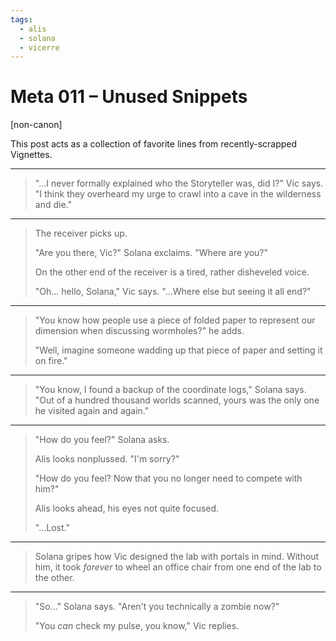 ```yaml
---
tags:
  - alis
  - solana
  - vicerre
---
```


# Meta 011 – Unused Snippets

[non-canon]

This post acts as a collection of favorite lines from recently-scrapped Vignettes.

---

> "...I never formally explained who the Storyteller was, did I?" Vic says. "I think they overheard my urge to crawl into a cave in the wilderness and die."

---

> The receiver picks up.
>
> "Are you there, Vic?" Solana exclaims. "Where are you?"
>
> On the other end of the receiver is a tired, rather disheveled voice.
>
> "Oh... hello, Solana," Vic says. "...Where else but seeing it all end?"

---

> "You know how people use a piece of folded paper to represent our dimension when discussing wormholes?" he adds.
>
> "Well, imagine someone wadding up that piece of paper and setting it on fire."

---

> "You know, I found a backup of the coordinate logs," Solana says. "Out of a hundred thousand worlds scanned, yours was the only one he visited again and again."

---

> "How do you feel?" Solana asks.
>
> Alis looks nonplussed. "I'm sorry?"
>
> "How do you feel? Now that you no longer need to compete with him?"
>
> Alis looks ahead, his eyes not quite focused.
>
> "...Lost."

---

> Solana gripes how Vic designed the lab with portals in mind. Without him, it took _forever_ to wheel an office chair from one end of the lab to the other.

---

> "So..." Solana says. "Aren't you technically a zombie now?"
>
> "You _can_ check my pulse, you know," Vic replies.
